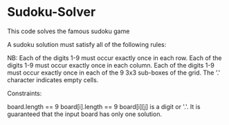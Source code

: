 # Sudoku-Solver
This code solves the famous sudoku game

A sudoku solution must satisfy all of the following rules:

NB:
Each of the digits 1-9 must occur exactly once in each row.
Each of the digits 1-9 must occur exactly once in each column.
Each of the digits 1-9 must occur exactly once in each of the 9 3x3 sub-boxes of the grid.
The '.' character indicates empty cells.

Constraints:

board.length == 9
board[i].length == 9
board[i][j] is a digit or '.'.
It is guaranteed that the input board has only one solution.
